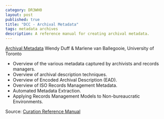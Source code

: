```yaml
---
category: DR3WH0
layout: post
published: true
title: "DCC - Archival Metadata"
tags: metadata archives
description: A reference manual for creating archival metadata.
---
```


[Archival Metadata](https://dl.dropboxusercontent.com/u/8239797/archival-metadata.pdf)
Wendy Duff & Marlene van Ballegooie, University of Toronto

* Overview of the various metadata captured by archivists and records managers.
* Overview of archival description techniques.
* Overview of Encoded Archival Description (EAD).
* Overview of ISO Records Management Metadata.
* Automated Metadata Extraction.
* Applying Records Management Models to Non-bureaucratic Environments.

Source: [Curation Reference Manual](http://www.dcc.ac.uk/resources/curation-reference-manual)